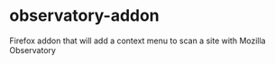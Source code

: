 # observatory-addon
Firefox addon that will add a context menu to scan a site with Mozilla Observatory
